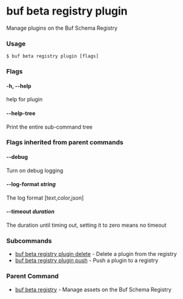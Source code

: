# buf beta registry plugin

Manage plugins on the Buf Schema Registry

### Usage

```console
$ buf beta registry plugin [flags]
```

### Flags

#### \-h, --help

help for plugin

#### \--help-tree

Print the entire sub-command tree

### Flags inherited from parent commands

#### \--debug

Turn on debug logging

#### \--log-format _string_

The log format \[text,color,json\]

#### \--timeout _duration_

The duration until timing out, setting it to zero means no timeout

### Subcommands

- [buf beta registry plugin delete](delete/) - Delete a plugin from the registry
- [buf beta registry plugin push](push/) - Push a plugin to a registry

### Parent Command

- [buf beta registry](../) - Manage assets on the Buf Schema Registry
